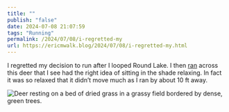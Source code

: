 ```yaml
---
title: ""
publish: "false"
date: 2024-07-08 21:07:59
tags: "Running"
permalink: /2024/07/08/i-regretted-my
url: https://ericmwalk.blog/2024/07/08/i-regretted-my.html
---
```


I regretted my decision to run after I looped Round Lake. I then [ran](https://strava.com/activities/11841901743) across this deer that I see had the right idea of sitting in the shade relaxing. In fact it was so relaxed that it didn’t move much as I ran by about 10 ft away.

![Deer resting on a bed of dried grass in a grassy field bordered by dense, green trees.](https://ericmwalk.blog/uploads/2024/img-0779.jpeg)